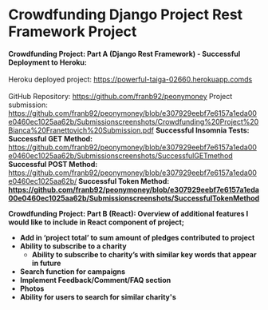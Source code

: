 # Crowdfunding Django Project Rest Framework Project

<b>Crowdfunding Project: Part A (Django Rest Framework) - Successful Deployment to Heroku:</b><br></br> 
Heroku deployed project: https://powerful-taiga-02660.herokuapp.comds<br></br>
GitHub Repository: https://github.com/franb92/peonymoney
Project submission: https://github.com/franb92/peonymoney/blob/e307929eebf7e6157a1eda00e0460ec1025aa62b/Submissionscreenshots/Crowdfunding%20Project%20Bianca%20Franettovich%20Submission.pdf 
<b>Successful Insomnia Tests:</b>
<b>Successful GET Method: </b>https://github.com/franb92/peonymoney/blob/e307929eebf7e6157a1eda00e0460ec1025aa62b/Submissionscreenshots/SuccessfulGETmethod
<b>Successful POST Method: </b>https://github.com/franb92/peonymoney/blob/e307929eebf7e6157a1eda00e0460ec1025aa62b/<b>
<b>Successful Token Method: <b> https://github.com/franb92/peonymoney/blob/e307929eebf7e6157a1eda00e0460ec1025aa62b/Submissionscreenshots/SuccessfulTokenMethod


<b>Crowdfunding Project: Part B (React):</b>
Overview of additional features I would like to include in React component of project;
- Add in ‘project total’ to sum amount of pledges contributed to project
- Ability to subscribe to a charity
    - Ability to subscribe to charity’s with similar key words that appear in future
- Search function for campaigns
- Implement Feedback/Comment/FAQ section
- Photos
- Ability for users to search for similar charity's 